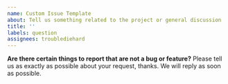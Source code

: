 ```yaml
---
name: Custom Issue Template
about: Tell us something related to the project or general discussion
title: ''
labels: question
assignees: troublediehard
---
```


**Are there certain things to report that are not a bug or feature?**
Please tell us as exactly as possible about your request, thanks.
We will reply as soon as possible.
